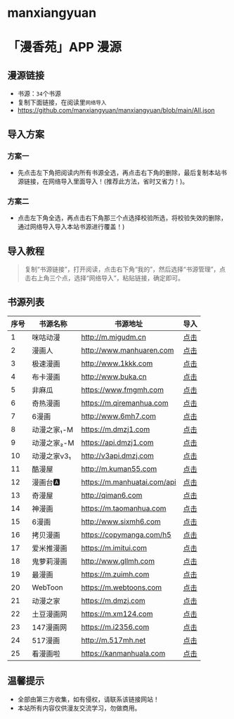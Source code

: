 # manxiangyuan

# **「漫香苑」APP 漫源** 

## 漫源链接

- 书源：`34`个书源
- 复制下面链接，在阅读里`网络导入`
- https://github.com/manxiangyuan/manxiangyuan/blob/main/All.json


## 导入方案

### 方案一
- 先点击左下角把阅读内所有书源全选，再点击右下角的删除，最后复制本站书源链接，在网络导入里面导入！(推荐此方法，省时又省力！)。

### 方案二
- 点击左下角全选，再点击右下角那三个点选择校验所选，将校验失效的删除，通过网络导入导入本站书源进行覆盖！)


## 导入教程

> 复制“书源链接”，打开阅读，点击右下角“我的”，然后选择“书源管理”，点击右上角三个点，选择“网络导入”，粘贴链接，确定即可。

##  书源列表

|序号 | 书源名称  | 书源地址  | 导入 |
| ------------ | ------------ | ------------ | ------------ |
| 1 | 咪咕动漫 | http://m.migudm.cn | <a href="https://github.com/manxiangyuan/manxiangyuan/blob/main/All.json">点击</a>
| 2 | 漫画人 | http://www.manhuaren.com	 | <a href="https://github.com/manxiangyuan/manxiangyuan/blob/main/All.json">点击</a>
| 3 | 极速漫画 | http://www.1kkk.com	 | <a href="https://github.com/manxiangyuan/manxiangyuan/blob/main/All.json">点击</a>
| 4 | 布卡漫画 | http://www.buka.cn | <a href="https://github.com/manxiangyuan/manxiangyuan/blob/main/All.json">点击</a>
| 5 | 非麻瓜 | https://www.fmgmh.com | <a href="https://github.com/manxiangyuan/manxiangyuan/blob/main/All.json">点击</a>
| 6 | 奇热漫画 | https://m.qiremanhua.com | <a href="https://github.com/manxiangyuan/manxiangyuan/blob/main/All.json">点击</a>
| 7 | 6漫画 | http://www.6mh7.com | <a href="https://github.com/manxiangyuan/manxiangyuan/blob/main/All.json">点击</a>
| 8 | 动漫之家₁-M | https://m.dmzj1.com | <a href="https://github.com/manxiangyuan/manxiangyuan/blob/main/All.json">点击</a>
| 9 | 动漫之家₂-M | https://api.dmzj1.com | <a href="https://github.com/manxiangyuan/manxiangyuan/blob/main/All.json">点击</a>
| 10 | 动漫之家v3₁ | http://v3api.dmzj.com | <a href="https://github.com/manxiangyuan/manxiangyuan/blob/main/All.json">点击</a>
| 11 | 酷漫屋 | http://m.kuman55.com | <a href="https://github.com/manxiangyuan/manxiangyuan/blob/main/All.json">点击</a>
| 12 | 漫画台🅰 | https://m.manhuatai.com/api | <a href="https://github.com/manxiangyuan/manxiangyuan/blob/main/All.json">点击</a>
| 13 | 奇漫屋 | http://qiman6.com | <a href="https://github.com/manxiangyuan/manxiangyuan/blob/main/All.json">点击</a>
| 14 | 神漫画 | https://m.taomanhua.com | <a href="https://github.com/manxiangyuan/manxiangyuan/blob/main/All.json">点击</a>
| 15 | 6漫画 | http://www.sixmh6.com | <a href="https://github.com/manxiangyuan/manxiangyuan/blob/main/All.json">点击</a>
| 16 | 拷贝漫画 | https://copymanga.com/h5 | <a href="https://github.com/manxiangyuan/manxiangyuan/blob/main/All.json">点击</a>
| 17 | 爱米推漫画 | https://m.imitui.com | <a href="https://github.com/manxiangyuan/manxiangyuan/blob/main/All.json">点击</a>
| 18 | 鬼萝莉漫画 | http://www.gllmh.com | <a href="https://github.com/manxiangyuan/manxiangyuan/blob/main/All.json">点击</a>
| 19 | 最漫画 | https://m.zuimh.com | <a href="https://github.com/manxiangyuan/manxiangyuan/blob/main/All.json">点击</a>
| 20 | WebToon | https://m.webtoons.com | <a href="https://github.com/manxiangyuan/manxiangyuan/blob/main/All.json">点击</a>
| 21 | 动漫之家 | https://m.dmzj.com | <a href="https://github.com/manxiangyuan/manxiangyuan/blob/main/All.json">点击</a>
| 22 | 土豆漫画网 | https://m.xm124.com | <a href="https://github.com/manxiangyuan/manxiangyuan/blob/main/All.json">点击</a>
| 23 | 147漫画网 | https://m.i2356.com | <a href="https://github.com/manxiangyuan/manxiangyuan/blob/main/All.json">点击</a>
| 24 | 517漫画 | http://m.517mh.net | <a href="https://github.com/manxiangyuan/manxiangyuan/blob/main/All.json">点击</a>
| 25 | 看漫画啦 | https://kanmanhuala.com | <a href="https://github.com/manxiangyuan/manxiangyuan/blob/main/All.json">点击</a>


## 温馨提示

- 全部由第三方收集，如有侵权，请联系该链接网站！
- 本站所有内容仅供漫友交流学习，勿做商用。
    
